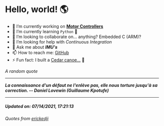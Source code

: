 # Hello, world! 🌎


- 🔧 I’m currently working on [**Motor Controllers**](https://github.com/kyleRhess/MicroMotor)
- 🌱 I’m currently learning `Python` **🐍**
- 👯 I’m looking to collaborate on... anything? Embedded C (ARM)?
- 🤔 I’m looking for help with *Continuous Integration*
- 💬 Ask me about ***IMU's***
- 📫 How to reach me: [GitHub](https://github.com/kyleRhess)
- ⚡ Fun fact: I built a [Cedar canoe...](https://kylerhess.github.io/canoe.html) 🛶

_A random quote_
___
***La connaissance d'un défaut ne l'enlève pas, elle nous torture jusqu'à sa
correction.
-- Daniel Lovewin (Guillaume Kpotufe)***
___
##### Updated on: 07/14/2021, 17:21:13
###### Quotes from [erickedji](https://gist.github.com/erickedji/68802)